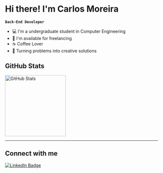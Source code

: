 # Hi there! I'm Carlos Moreira

**`Back-End Developer`**

- 💻 I'm a undergraduate student in Computer Engineering
- 🤝 I'm available for freelancing
- ☕ Coffee Lover
- 🚀 Turning problems into creative solutions

## GitHub Stats

 <p>
  <img
    align="left"
    alt="GitHub Stats"
    height="200"
    style="padding-right: 10px;"
    src="https://github-readme-stats.vercel.app/api?username=devmoreir4&show_icons=true&custom_title=Carlos+Armando+Moreira&theme=tokyonight&locale=en"
  />

</p>
<br clear="both" />

---

## Connect with me

<p>
  <a href="https://www.linkedin.com/in/carlos-armando-moreira/" target="_blank">
    <img src="https://img.shields.io/badge/-LinkedIn-blue?style=flat&logo=Linkedin&logoColor=white" alt="LinkedIn Badge" title="Carlos' LinkedIn"/>
  </a>
</p>
